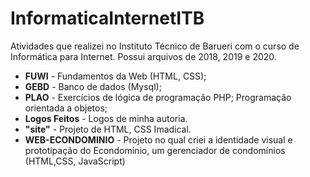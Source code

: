 # InformaticaInternetITB
Atividades que realizei no Instituto Técnico de Barueri com o curso de Informática para Internet. Possui arquivos de 2018, 2019 e 2020.


-  <b>FUWI</b>  - Fundamentos da Web (HTML, CSS);<br>
-  <b>GEBD</b>  - Banco de dados (Mysql);<br>
-  <b>PLAO</b>  - Exercícios de lógica de programação PHP; Programação orientada a objetos;<br>
-  <b>Logos Feitos</b>  - Logos de minha autoria.<br>
-  <b>"site"</b> - Projeto de HTML, CSS Imadical.<br>
-  <b>WEB-ECONDOMINIO</b>  - Projeto no qual criei a identidade visual e prototipação do Econdomínio, um gerenciador de condomínios (HTML,CSS, JavaScript)
